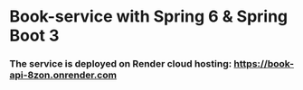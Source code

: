 # Book-service with Spring 6 & Spring Boot 3

### The service is deployed on Render cloud hosting: https://book-api-8zon.onrender.com
